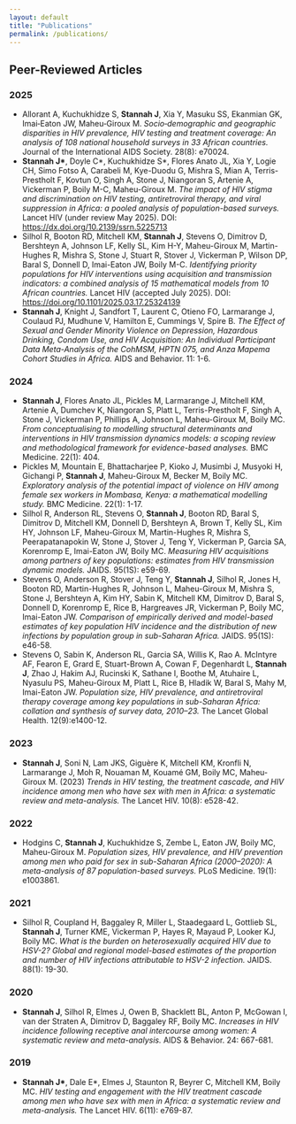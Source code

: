 ```yaml
---
layout: default
title: "Publications"
permalink: /publications/
---
```


## Peer-Reviewed Articles

### 2025
- Allorant A, Kuchukhidze S, **Stannah J**, Xia Y, Masuku SS, Ekanmian GK, Imai‐Eaton JW, Maheu‐Giroux M. *Socio‐demographic and geographic disparities in HIV prevalence, HIV testing and treatment coverage: An analysis of 108 national household surveys in 33 African countries.* Journal of the International AIDS Society. 28(8): e70024.
- **Stannah J\***, Doyle C\*, Kuchukhidze S\*, Flores Anato JL, Xia Y, Logie CH, Simo Fotso A, Carabeli M, Kye-Duodu G, Mishra S, Mian A, Terris-Prestholt F, Kovtun O, Singh A, Stone J, Niangoran S, Artenie A, Vickerman P, Boily M-C, Maheu-Giroux M. *The impact of HIV stigma and discrimination on HIV testing, antiretroviral therapy, and viral suppression in Africa: a pooled analysis of population-based surveys.* Lancet HIV (under review May 2025). DOI: https://dx.doi.org/10.2139/ssrn.5225713
- Silhol R, Booton RD, Mitchell KM, **Stannah J**, Stevens O, Dimitrov D, Bershteyn A, Johnson LF, Kelly SL, Kim H-Y, Maheu-Giroux M, Martin-Hughes R, Mishra S, Stone J, Stuart R, Stover J, Vickerman P, Wilson DP, Baral S, Donnell D, Imai-Eaton JW, Boily M-C. *Identifying priority populations for HIV interventions using acquisition and transmission indicators: a combined analysis of 15 mathematical models from 10 African countries.* Lancet HIV (accepted July 2025). DOI: https://doi.org/10.1101/2025.03.17.25324139
- **Stannah J**, Knight J, Sandfort T, Laurent C, Otieno FO, Larmarange J, Coulaud PJ, Mudhune V, Hamilton E, Cummings V, Spire B. *The Effect of Sexual and Gender Minority Violence on Depression, Hazardous Drinking, Condom Use, and HIV Acquisition: An Individual Participant Data Meta-Analysis of the CohMSM, HPTN 075, and Anza Mapema Cohort Studies in Africa.* AIDS and Behavior. 11: 1-6.

### 2024
- **Stannah J**, Flores Anato JL, Pickles M, Larmarange J, Mitchell KM, Artenie A, Dumchev K, Niangoran S, Platt L, Terris-Prestholt F, Singh A, Stone J, Vickerman P, Phillips A, Johnson L, Maheu-Giroux M, Boily MC. *From conceptualising to modelling structural determinants and interventions in HIV transmission dynamics models: a scoping review and methodological framework for evidence-based analyses.* BMC Medicine. 22(1): 404.
- Pickles M, Mountain E, Bhattacharjee P, Kioko J, Musimbi J, Musyoki H, Gichangi P, **Stannah J**, Maheu-Giroux M, Becker M, Boily MC. *Exploratory analysis of the potential impact of violence on HIV among female sex workers in Mombasa, Kenya: a mathematical modelling study.* BMC Medicine. 22(1): 1-17.
- Silhol R, Anderson RL, Stevens O, **Stannah J**, Booton RD, Baral S, Dimitrov D, Mitchell KM, Donnell D, Bershteyn A, Brown T, Kelly SL, Kim HY, Johnson LF, Maheu-Giroux M, Martin-Hughes R, Mishra S, Peerapatanapokin W, Stone J, Stover J, Teng Y, Vickerman P, Garcia SA, Korenromp E, Imai-Eaton JW, Boily MC. *Measuring HIV acquisitions among partners of key populations: estimates from HIV transmission dynamic models.* JAIDS. 95(1S): e59-69.
- Stevens O, Anderson R, Stover J, Teng Y, **Stannah J**, Silhol R, Jones H, Booton RD, Martin-Hughes R, Johnson L, Maheu-Giroux M, Mishra S, Stone J, Bershteyn A, Kim HY, Sabin K, Mitchell KM, Dimitrov D, Baral S, Donnell D, Korenromp E, Rice B, Hargreaves JR, Vickerman P, Boily MC, Imai-Eaton JW. *Comparison of empirically derived and model-based estimates of key population HIV incidence and the distribution of new infections by population group in sub-Saharan Africa.* JAIDS. 95(1S): e46-58.
- Stevens O, Sabin K, Anderson RL, Garcia SA, Willis K, Rao A. McIntyre AF, Fearon E, Grard E, Stuart-Brown A, Cowan F, Degenhardt L, **Stannah J**, Zhao J, Hakim AJ, Rucinski K, Sathane I, Boothe M, Atuhaire L, Nyasulu PS, Maheu-Giroux M, Platt L, Rice B, Hladik W, Baral S, Mahy M, Imai-Eaton JW. *Population size, HIV prevalence, and antiretroviral therapy coverage among key populations in sub-Saharan Africa: collation and synthesis of survey data, 2010–23.* The Lancet Global Health. 12(9):e1400-12.

### 2023
- **Stannah J**, Soni N, Lam JKS, Giguère K, Mitchell KM, Kronfli N, Larmarange J, Moh R, Nouaman M, Kouamé GM, Boily MC, Maheu-Giroux M. (2023) *Trends in HIV testing, the treatment cascade, and HIV incidence among men who have sex with men in Africa: a systematic review and meta-analysis.* The Lancet HIV. 10(8): e528-42.

### 2022
- Hodgins C, **Stannah J**, Kuchukhidze S, Zembe L, Eaton JW, Boily MC, Maheu-Giroux M. *Population sizes, HIV prevalence, and HIV prevention among men who paid for sex in sub-Saharan Africa (2000–2020): A meta-analysis of 87 population-based surveys.* PLoS Medicine. 19(1): e1003861.

### 2021
- Silhol R, Coupland H, Baggaley R, Miller L, Staadegaard L, Gottlieb SL, **Stannah J**, Turner KME, Vickerman P, Hayes R, Mayaud P, Looker KJ, Boily MC. *What is the burden on heterosexually acquired HIV due to HSV-2? Global and regional model-based estimates of the proportion and number of HIV infections attributable to HSV-2 infection.* JAIDS. 88(1): 19-30.

### 2020
- **Stannah J**, Silhol R, Elmes J, Owen B, Shacklett BL, Anton P, McGowan I, van der Straten A, Dimitrov D, Baggaley RF, Boily MC. *Increases in HIV incidence following receptive anal intercourse among women: A systematic review and meta-analysis.* AIDS & Behavior. 24: 667-681.

### 2019
- **Stannah J\***, Dale E\*, Elmes J, Staunton R, Beyrer C, Mitchell KM, Boily MC. *HIV testing and engagement with the HIV treatment cascade among men who have sex with men in Africa: a systematic review and meta-analysis.* The Lancet HIV. 6(11): e769-87.